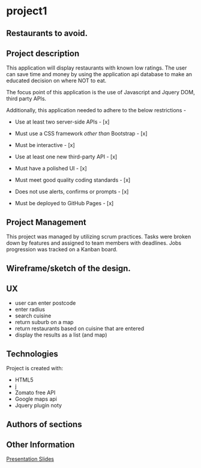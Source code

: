 # project1

## Restaurants to avoid.

## Project description 
This application will display restaurants with known low ratings. The user can save time and money by using the application api database to make an educated decision on where NOT to eat.

The focus point of this application is the use of Javascript and Jquery DOM, third party APIs.

Additionally, this application needed to adhere to the below restrictions - 

* Use at least two server-side APIs - [x]

* Must use a CSS framework _other than_ Bootstrap - [x]

* Must be interactive - [x]

* Use at least one new third-party API - [x]

* Must have a polished UI - [x]

* Must meet good quality coding standards - [x]

* Does not use alerts, confirms or prompts - [x]

* Must be deployed to GitHub Pages - [x]


## Project Management
This project was managed by utilizing scrum practices. Tasks were broken down by features and assigned to team members with deadlines. 
Jobs progression was tracked on a Kanban board.

## Wireframe/sketch of the design.

## UX
* user can enter postcode
* enter radius
* search cuisine
* return suburb on a map
* return restaurants based on cuisine that are entered
* display the results as a list (and map)



## Technologies 
Project is created with:

* HTML5
* j
* Zomato free API
* Google maps api
* Jquery plugin noty


## Authors of sections 


## Other Information
[Presentation Slides](https://docs.google.com/presentation/d/1QRzD4g4H4aSFb3GdBYLFFfzwQww1RpaXg9p33dIp1f4/edit?usp=sharing)


